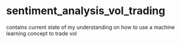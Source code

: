 # sentiment_analysis_vol_trading
contains current state of my understanding on how to use a machine learning concept to trade vol
